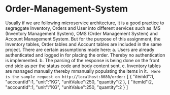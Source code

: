 # Order-Management-System

 Usually if we are following microservice architecture, it is a good practice to segraggate Inventory, Orders and User into      different services such as IMS (Inventory Management System), OMS (Order Management System) and Account Management System.
   But for the purpose of this assignment, the Inventory tables, Order tables and Account tables are included in the same          project.
 There are certain assumptions made here:
        a. Users are already authenticated and logged in for placing the order. Thereby no authentication is implemented.
        b. The parsing of the response is being done on the front end side as per the status code and body content sent.
        c. Inventory tables are managed manually thereby mmanually populating the items in it.
``` Here is the sample request on http://localhost:8080/order:```
        [
        	{
        		"itemId":1,
        		"accountId":1,
        		"unit":"KG",
        		"unitValue":250,
        		"quantity":2
        	},
        		{
        		"itemId":2,
        		"accountId":1,
        		"unit":"KG",
        		"unitValue":250,
        		"quantity":2
        	}
        ]



